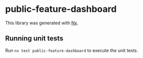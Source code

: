 # public-feature-dashboard

This library was generated with [Nx](https://nx.dev).

## Running unit tests

Run `nx test public-feature-dashboard` to execute the unit tests.
